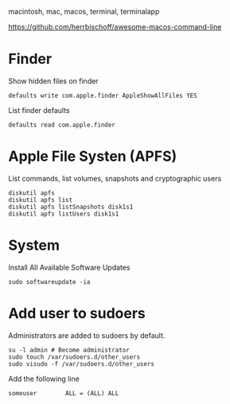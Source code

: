 macintosh, mac, macos, terminal, terminalapp

https://github.com/herrbischoff/awesome-macos-command-line

# Finder

Show hidden files on finder

    defaults write com.apple.finder AppleShowAllFiles YES

List finder defaults

    defaults read com.apple.finder

# Apple File Systen (APFS)

List commands, list volumes, snapshots and cryptographic users

    diskutil apfs
    diskutil apfs list
    diskutil apfs listSnapshots disk1s1
    diskutil apfs listUsers disk1s1

# System

Install All Available Software Updates

    sudo softwareupdate -ia

# Add user to sudoers

Administrators are added to sudoers by default.

    su -l admin # Become administrator
    sudo touch /var/sudoers.d/other_users
    sudo visudo -f /var/sudoers.d/other_users

Add the following line

    someuser        ALL = (ALL) ALL
